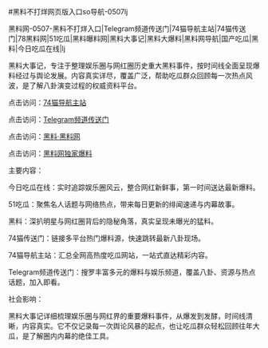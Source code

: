 #黑料不打烊网页版入口so导航-0507lj

黑料网-0507-黑料不打烊入口|Telegram频道传送门|74猫导航主站|74猫传送门|78黑料网|51吃瓜|黑料曝料网|黑料大事记|黑料大爆料|黑料网导航|国产吃瓜|黑料|今日吃瓜在线|lj

黑料大事记，专注于整理娱乐圈与网红圈历史重大黑料事件，按时间线全面呈现爆料经过与舆论发展。内容真实详尽，覆盖广泛，帮助吃瓜群众回顾每一次热点风波，是了解八卦演变过程的权威资料平台。

点击访问：<a href="https://74mao.com/">74猫导航主站</a>

点击访问：<a href="https://74mao.com/">Telegram频道传送门</a>

点击访问：<a href="https://qfwfg.pages.dev/">黑料·黑料网</a>

点击访问：<a href="https://tyer.pages.dev/">黑料网独家爆料</a>

主要内容：

今日吃瓜在线：实时追踪娱乐圈风云，整合网红新鲜事，第一时间送达最新爆料。

51吃瓜：聚焦名人话题与网络热点，带来每日更新的绯闻速递与内幕故事。

黑料：深扒明星与网红圈背后的隐秘角落，真实呈现未曝光的猛料。

74猫传送门：链接多平台热门爆料源，快速跳转最新八卦现场。

74猫导航主站：汇总全网高热度吃瓜网站，一站式直达精彩内容。

Telegram频道传送门：搜罗丰富多元的爆料与娱乐频道，覆盖八卦、资源与热点话题，加入即看。

社会影响：

黑料大事记详细梳理娱乐圈与网红界的重要爆料事件，从爆发到发酵，时间线清晰，内容真实。它不仅记录每一次舆论风暴的起点，也让吃瓜群众轻松回顾往年大瓜，是了解圈内内幕的绝佳工具。

<span style="display:none;">[Canonical link](）</span>
